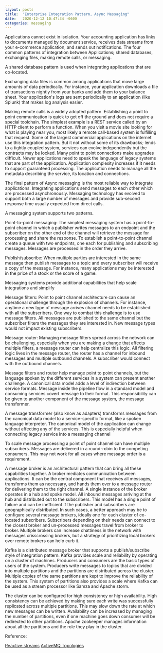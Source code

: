 ```yaml
---
layout: posts
title:  "Enterprise Integration Pattern, Async Messaging"
date:   2020-12-12 10:47:34 -0600
categories: messaging
---
```

Applications cannot exist in isolation. Your accounting application has links to documents managed by document service, receives data streams from your e-commerce application, and sends out notifications. The four common patterns of integration between Applications; shared databases, exchanging files, making remote calls, or messaging.

A shared database pattern is used when integrating applications that are co-located.

Exchanging data files is common among applications that move large amounts of data periodically. For instance, your application downloads a file of transactions nightly from your banks and add them to your balance sheet. Your application's logs are sent periodically to an application (like Splunk) that makes log analysis easier.

Making remote calls is a widely adopted pattern. Establishing a point to point communication is quick to get off the ground and does not require a special toolchain. The simplest example is a REST service called by an HTTP client to perform a function. When you visit a movie site looking for what is playing near you, most likely a remote call-based system is fulfilling that request. Some of the largest commercial applications on the internet use this integration pattern. But it not without some of its drawbacks; lends to a tightly coupled system, services can evolve independently but the contracts may be locked. Many point to point connections make upgrades difficult. Newer applications need to speak the language of legacy systems that are part of the application. Application complexity increases if it needs to support guaranteed processing. The application needs to manage all the metadata describing the service, its location and connections.

The final pattern of Async messaging is the most reliable way to integrate applications. Integrating applications send messages to each other which are processed asynchronously. Messaging technology has evolved to support both a large number of messages and provide sub-second response time usually expected from direct calls.

A messaging system supports two patterns.

Point-to-point messaging: The simplest messaging system has a point-to-point channel in which a publisher writes messages to an endpoint and the subscriber on the other end of the channel will retrieve the message for processing and share the response. To establish a point-to-point channel create a queue with two endpoints, one each for publishing and subscribing messages. Messages are processed in the order they arrive.

Publish/subscribe: When multiple parties are interested in the same message then publish messages to a topic and every subscriber will receive a copy of the message. For instance, many applications may be interested in the price of a stock or the score of a game.

Messaging systems provide additional capabilities that help scale integrations and simplify

Message filters: Point to point channel architecture can cause an operational challenge through the explosion of channels. For instance, anytime a new type of message arrives channel needs to be established with all the subscribers. One way to combat this challenge is to use message filters. All messages are published to the same channel but the subscriber filters the messages they are interested in. New message types would not impact existing subscribers.

Message router: Managing message filters spread across the network can be challenging, especially when you are making a change that affects multiple filters, a message router can help centralize this logic. All filtering logic lives in the message router, the router has a channel for inbound messages and multiple outbound channels. A subscriber would connect with the outbound channels.

Message filters and router help manage point to point channels, but the language spoken by the different services in a system can present another challenge. A canonical data model adds a level of indirection between service formats. Message inside the pipeline flow in a standard model and consuming services covert message to their format. This responsibility can be given to another component of the message system, the message transformer.

A message transformer (also know as adapters) transforms messages from the canonical data model to a service-specific format, like a spoken language interpreter. The canonical model of the application can change without affecting any of the services. This is especially helpful when connecting legacy service into a messaging channel

To scale message processing a point of point channel can have multiple subscribers. Messages are delivered in a round-robin to the competing consumers. This may not work for all cases where message order is a requirement.

A message broker is an architectural pattern that can bring all these capabilities together. A broker mediates communication between applications. It can be the central component that receives all messages, transforms them as necessary, and hands them over to a message router for delivering them to the right channel. A single instance of the broker operates in a hub and spoke model. All inbound messages arriving at the hub and distributed out to the subscribers. This model has a single point of failure and can be inefficient if the publisher and subscribers are geographically distributed. In such cases, a better approach may be to configure several message brokers, ideally one for each cluster of co-located subscribers. Subscribers depending on their needs can connect to the closest broker and un-processed messages travel from broker to broker. Multiple brokers can increase chattiness in the network with messages crisscrossing brokers, but a strategy of prioritizing local brokers over remote brokers can help curb it.

Kafka is a distributed message broker that supports a publish/subscribe style of integration pattern. Kafka provides scale and reliability by operating on a cluster of machines. Producers and consumers are the basic types of users of the system. Producers write messages to topics that are divided into multiple partitions and the partitions are distributed across the cluster. Multiple copies of the same partitions are kept to improve the reliability of the system. This system of partitions also provides a scale where Kafka can be used as a stream processor like Samza and Apache storm.

The cluster can be configured for high consistency or high availability. High consistency can be achieved by making sure each write was successfully replicated across multiple partitions. This may slow down the rate at which new messages can be written. Availability can be increased by managing the number of partitions, even if one machine goes down consumer will be redirected to other partitions. Apache zookeeper manages information about all the partitions and the role they play in the cluster.

Reference: 

[Reactive streams](https://blog.redelastic.com/a-journey-into-reactive-streams-5ee2a9cd7e29#.2wqcc3cja)
[ActiveMQ Topologies](https://activemq.apache.org/how-do-distributed-queues-work.html)
